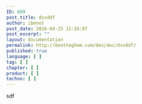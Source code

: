 ```yaml
---
ID: 609
post_title: dssddf
author: ibenot
post_date: 2016-04-25 11:26:07
post_excerpt: ""
layout: documentation
permalink: http://bnotteghem.com/dev/doc/dssddf/
published: true
language: [ ]
tag: [ ]
chapter: [ ]
product: [ ]
techno: [ ]
---
```

sdf